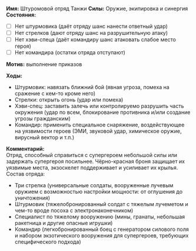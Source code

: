 **Имя:** Штуромовой отряд Танжи
**Силы:** Оружие, экипировка и синергия  
**Состояния:**  
- [ ]	Нет штурмовика (даёт отряду шанс нанести ответный удар)
- [ ]	Нет стрелков (дают отряду шанс на разрушительную атаку)
- [ ]	Нет хэви-спеца (даёт командиру шанс атаковать слабое место героя)
- [ ]	Нет командира (остатки отряда отступают)

**Мотив:** выполнение приказов  

**Ходы:**
-	Штурмовик: навязать ближний бой (явная угроза, помеха на сражение с кем-то кроме него)
-	Стрелки: открыть огонь (удар или помеха)
-	Хэви-спец: заставить залечь или контролируемо разрушить часть окружения (удар по всем, блокирование противника и/или создание угрозы гражданским)
-	Командир: применить специальное снаряжение, воздействующее на уязвимости героев (ЭМИ, звуковой удар, химическое оружие, вирусный вектор и т.п.)

**Комментарий:**  
Отряд, способный справиться с супергероем небольшой силы или задержать супергероя посильнее. Чёрно-красная броня защищает их уязвимые места, экзоскелет поддерживает и усиливает их крылья.
Состав отряда:  
- Три стрелка (универсальные солдаты, вооруженные лучевым оружием с возможностью настройки мощности: от оглушения до уничтожения)
- Штурмовик (тяжелобронированный солдат с тяжелым лучеметом и чем-то вроде посоха с электронаконечником)
- Специалист по тяжелому вооружению (мины, гранаты, небольшая ракетница и другие опасные игрушки)
- Командир (легкобронированный боец с генератором силового поля и набором экзотического вооружения для супергероев, требующих специфического подхода)
